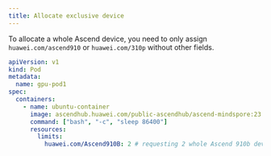 ```yaml
---
title: Allocate exclusive device
---
```


To allocate a whole Ascend device, you need to only assign `huawei.com/ascend910` or `huawei.com/310p` without other fields.

```yaml
apiVersion: v1
kind: Pod
metadata:
  name: gpu-pod1
spec:
  containers:
    - name: ubuntu-container
      image: ascendhub.huawei.com/public-ascendhub/ascend-mindspore:23.0.RC3-centos7
      command: ["bash", "-c", "sleep 86400"]
      resources:
        limits:
          huawei.com/Ascend910B: 2 # requesting 2 whole Ascend 910b devices
```
